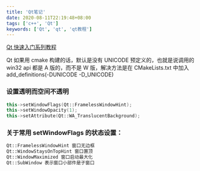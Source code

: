 ```yaml
---
title: 'Qt笔记'
date: 2020-08-11T22:19:48+08:00
tags: ['c++', 'Qt']
keywords: ['Qt', 'qt', 'qt教程']
---
```


[Qt 快速入门系列教程](http://shouce.jb51.net/qt-beginning/)

Qt 如果用 cmake 构建的话，默认是没有 UNICODE 预定义的，也就是说调用的 win32 api 都是 A 版的，而不是 W 版，解决方法是在 CMakeLists.txt 中加入 add_definitions(-DUNICODE -D_UNICODE)

### 设置透明而空间不透明

```cpp
this->setWindowFlags(Qt::FramelessWindowHint);
this->setWindowOpacity(1);
this->setAttribute(Qt::WA_TranslucentBackground);
```

### 关于常用 setWindowFlags 的状态设置：

```cpp
Qt::FramelessWindowHint 窗口无边框
Qt::WindowStaysOnTopHint 窗口置顶
Qt::WindowMaximized 窗口启动最大化
Qt::SubWindow 表示窗口小部件是子窗口
```
